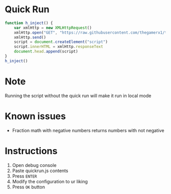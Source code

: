 # Quick Run

```javascript
function h_inject() {
	var xmlHttp = new XMLHttpRequest()
	xmlHttp.open("GET", "https://raw.githubusercontent.com/thegamerx1/thatquizhack/master/dist/thatquiz.js?_=" + new Date().getTime(), false)
	xmlHttp.send()
	script = document.createElement("script")
	script.innerHTML = xmlHttp.responseText
	document.head.append(script)
}
h_inject()
```

# Note

Running the script without the quick run will make it run in local mode

# Known issues

* Fraction math with negative numbers returns numbers with not negative

# Instructions

1. Open debug console
2. Paste quickrun.js contents
3. Press `ENTER`
4. Modify the configuration to ur liking
5. Press `OK` button
